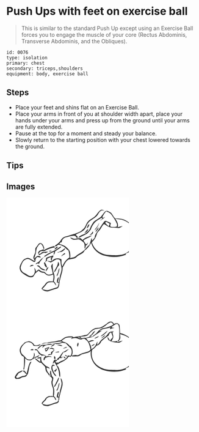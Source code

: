 # Push Ups with feet on exercise ball
> This is similar to the standard Push Up except using an Exercise Ball forces you to engage the muscle of your core (Rectus Abdominis, Transverse Abdominis, and the Obliques).

``` 
id: 0076 
type: isolation 
primary: chest 
secondary: triceps,shoulders 
equipment: body, exercise ball 
``` 

## Steps

 - Place your feet and shins flat on an Exercise Ball.
 - Place your arms in front of you at shoulder width apart, place your hands under your arms and press up from the ground until your arms are fully extended.
 - Pause at the top for a moment and steady your balance.
 - Slowly return to the starting position with your chest lowered towards the ground.

## Tips


## Images

<svg width="241pt" height="300" viewBox="0 0 241 225" xmlns="http://www.w3.org/2000/svg">
  <g fill="#FFF">
    <path d="M0 0h241v48.5c-3.89-2.46-7.61-5.48-12.17-6.58-4.89-1.27-9.99-1.6-15.02-1.48-2.82-2.46-4.5-5.8-6.45-8.91-2.14-3.26-6.03-4.41-9.38-5.96-1.23.3-2.45.6-3.67.9-3.16 3.51-5.72 7.52-8.81 11.07-4.49 3.62-9.98 5.88-14.2 9.85-3.63 4.71-5.98 10.2-8.33 15.61-2.16 2.46-4.63 4.68-7.23 6.66-4.64 2.69-11.04 3.5-14.09 8.22l-.02.71c5.43-1.83 10.34-4.84 15.42-7.45 3.76-1.87 5.8-5.73 8.68-8.61 1.8-5.54 4.72-10.71 8.77-14.92 3.79-3.29 8.37-5.46 12.46-8.33.61.7 1.21 1.41 1.81 2.12-1.4.85-2.81 1.68-4.23 2.49.12.11.36.33.49.44 3.33-1.87 6.6-3.96 8.97-7.02-1.41.74-2.81 1.53-4.17 2.35-.4-.64-.79-1.28-1.18-1.92 1.93-4.07 4.28-7.93 7.35-11.25 3.93 1.64 8.2 3.21 10.67 6.91 3.99 5.58 8 11.3 10.44 17.76.9 1.76.09 3.63-.38 5.38-3.81.64-7.76 1.17-11.58.3-2.39-1.77.33-5.05-.03-7.56-2.9-1.24-5.86-2.29-8.69-3.65-1.81-1.18-3.82.26-4.92 1.72-4.41 5.77-7.84 12.2-12.2 18.02-2.71 3.84-5.75 7.89-5.76 12.81-1.68 2.04-3.4 4.04-5.09 6.07-.3-1.93-.59-3.85-.92-5.77-1.34 4.55-2.84 9.04-4.17 13.58-5.18 3.63-8.25 9.43-13.33 13.16-4.33 3.35-9.54 5.42-13.6 9.15-2.86 3.07-7.43 2.44-11.03 4.03.29-4.44.43-9-.86-13.3-1.25-3.63-4.47-5.99-7.13-8.55-3.78-3.47-8.94-4.51-13.64-6.15 1.13-1.13 2.25-2.27 3.35-3.42.38.14 1.15.43 1.53.58.1-4.87 3.44-8.96 8.18-10.03 6.05-1.03 11.92-3.91 18.18-2.75 1.42.74 2.05 2.33 3.05 3.49.74 1.43 2.35.16 2.11-1.08-.35-2.22-2.66-3.11-4.03-4.63 4.31-3.55 10.09-4.5 14.49-7.96 5.61-3.28 6.16-10.36 9.87-15.14 5.05-6.82 14.26-8.95 19.01-16.06 1.8-3.01 3.36-6.51 6.65-8.17 2.25-.83 4.66-.14 6.96.04-2.33-.9-4.87-2.67-7.42-1.5-5.51 3.15-7.74 9.51-12.69 13.27-3.99 3.83-9.82 5.31-13.06 9.97-3.53 4.01-4.16 9.84-8.21 13.47-2.72 2.52-5.3 5.43-8.86 6.78-3.85 1.56-7.69 3.18-11.72 4.23-4.8 1.21-9.31 3.45-14.23 4.19-4.29.59-7.7 3.74-9.89 7.3-2.74 4.82-7.48 7.99-11.99 10.98.7.56 1.39 1.12 2.09 1.68 1.63-1.26 3.29-2.5 4.95-3.74 1.52.22 3.04.43 4.56.65 2.05 1.26 4.3 2.16 6.39 3.34 3.09 2.4 5.43 5.72 8.99 7.51 1.08 4.47 1.89 9.01 1.88 13.62-6.48 3.96-11.21 10.25-13.65 17.4-2.77-4.05-1.89-9-2-13.59-5.78-3.52-13.73-2.53-18.31 2.52-1.09.42-2.21.8-3.31 1.2-1.89-.33-3.79-.57-5.69-.8l.01.85c2.06.44 4.08 1.09 5.79 2.38 4.04-1.6 7.34-4.55 11.32-6.22 2.61-.5 6.46-.42 7.81 2.35.78 2.54.59 5.26 1.12 7.86.42 3.01 1.67 5.91 1.46 8.99-.28 5.63-2.94 10.76-3.72 16.29-.42 2.82-1.05 5.61-1.48 8.43-.52.23-1.55.71-2.07.94.67-3.47 1.61-6.89 1.99-10.4-3.79 2.74-4.68 8.42-3.27 12.67l1.12-2.44c.54.6 1.07 1.2 1.61 1.81-.42 2.77-.53 5.77-2.3 8.11-6.09 1.35-11.67 4.33-17.8 5.53-4.08.9-8.11-.69-11.97-1.82 1.41-2.1 3.1-3.97 4.93-5.71 2.57-2.48 3.9-6.45 7.65-7.5 3.2-.53 6.51-.7 9.73-.23 1.83 2.1 3.08 4.63 4.86 6.77-.11-3.52-2.09-6.49-4.66-8.73 1.65-4.77 2.13-10.12.34-14.93-2.27-6.38-2.79-13.25-2.39-19.98-1.22 1.61-2.53 3.23-3.12 5.19.48 5.09 3.13 9.91 3 15.07-3.45 1.11-7.3 2.7-10.82.91-1.98-1.26-3.55-3.05-5.2-4.7-1.79-.25-3.6-.35-5.35-.82-2.39-.77-4.01-2.96-6.38-3.74-1.81 1.23-3.35 2.8-4.91 4.32-.66-2.74-1.3-5.62-3.34-7.71.3 3.27 1.85 6.7.41 9.9-.98 2.54-2.28 5.63-5.34 6.08-5.33 1.83-9.4-3.34-13.92-5.25-4.67-1.97-8.49-6.77-7.94-12.01 1.13-4.11 2.47-8.36 5.13-11.76 2.73-2.85 6.83-5.16 10.86-3.89 3.41 1.04 6.14 3.47 9.22 5.16 1.34.45 3.55.41 3.66-1.43.19-3 .77-6.88 4.05-7.99 2.15.19 4.21.84 6.34 1.17.18-2.88-3.15-3.11-5.25-3.52-3.12.78-5.29 3.48-7.49 5.66.56-2.95 1.64-5.74 2.61-8.57 1.39-4.13 1-8.71 2.72-12.74 2.03-2.92 3.62-6.59 7.09-8.08 3.72 1.86 4.77 6.34 6.05 9.95-2.05 3.26-7.27 2.13-9.54 5.43-2.49 2.05-.33 5.12.96 7.19 4.13-1.65 7.65-6.09 12.48-4.28 1.78-.84 3.53-1.73 5.29-2.61-4.09.13-8.22.05-12.22 1.05-1.67 1.28-3.5 4.3-5.89 3.06-1.39-1.5.88-2.69 1.75-3.75 2.11-2.36 5.36-1.53 8.09-1.18 6.58-3.83 13.7-6.65 21.3-7.56-.36-.9-.71-1.81-1.06-2.71-7.81 1.33-14.89 4.87-21.85 8.47.67-1.49 1.35-2.96 2.04-4.43-1.14-3.04-1.94-6.47-4.67-8.54-1.91-1.89-5.51-1.65-6.85.81-1.8 2.85-4.25 5.24-5.92 8.16-.71 3.23.56 6.74-.93 9.82-1.29 2.93-3.12 5.79-3.08 9.12.54 2.15 2.02 3.91 3 5.86-5.68-.81-9.71-7.16-15.92-5.73-3.43 1.43-7.38 3-9 6.62-2.78 4.93-6.83 10.6-4.32 16.5 1.4 5.07 6.37 7.61 10.35 10.43 4.15 2.24 8.8 5.2 13.71 3.76 2.41-.52 3.23-3.2 4.54-4.97 1.8-3.36 5.25-5.25 7.94-7.79 2.68 3.21 6.67 4.39 10.72 4.48 2.5 1.85 4.59 4.71 7.91 5.02 3.41.82 6.83-.33 9.82-1.93 1.7 4.51.4 9.2-.47 13.71-2.78-.11-5.6-.31-8.36.15-3.65 1.06-6.18 4.21-8.09 7.32-2.23 1.98-4.19 4.24-5.78 6.75 3.04 4.2 8.32 6.05 13.35 5.1 5.44-1.84 10.81-3.94 16.43-5.19 3.59-.75 4.69-4.92 4.98-8.08.3-4.57 1.56-9 2.66-13.42 1.44-6.54 4.44-12.86 3.94-19.71 3.87-5.23 5.44-12.57 11.65-15.75 4.15-1.1 8.57-1.12 12.61-2.65 2.47-1.31 4.11-3.73 6.52-5.12 4.5-2.98 10.77-4.52 12.58-10.26 5.78-3.57 9.64-9.3 12.98-15.06 2.77 12.4 13.39 21.78 25.3 25.25 14.16 4.05 29.76 3.96 43.43-1.88-.35-.27-1.06-.8-1.42-1.07 1.99-1.76 4.51-2.72 6.92-3.75V225H0V0m176.67 58.76c-1.4 1.48-2.58 3.15-3.38 5.03 5.1-3.48 7.22-9.34 9.45-14.8-2.21 3.14-3.4 6.93-6.07 9.77m-18.56 1.19c2.63-2.04 4.93-4.79 4.71-8.34-2.91 1.84-3.92 5.2-4.71 8.34m16.91 7.42c2.77-2.42 6.19-5.45 6.05-9.42-2.34 2.9-5.12 5.69-6.05 9.42m-21.78 1.98c3.71-1.23 6.8-3.87 7.73-7.77-3.63 1.06-5.06 5.32-7.73 7.77m16.59-3.26c-1.67 3.12-3.99 5.79-7.03 7.63 3.27-.95 9.43-3.28 7.03-7.63m-20.14 16.7c-1.27-1.18-2.52-2.39-3.76-3.6-3.36.21-6.74.3-10.06 1-3.84 1.12-7.04-2.09-10.79-2.17 2.3 1.87 4.64 4.34 7.84 4.31 3.05.27 5.97-1.02 8.99-.91 3.8.86 6.74 3.64 9.66 6.05 3.23 3.23 1.75 8.21 2.18 12.26 2.02-1.44 1.77-4.1 2.21-6.26.49-.12 1.47-.36 1.96-.49.94-1.74 1.84-3.51 2.55-5.36-.8.85-1.57 1.72-2.31 2.63-.39.32-1.17.97-1.56 1.29-1.72-2.62-3.38-5.28-5.27-7.79 4.85-4.67 12.12-5.18 16.88-9.9-6.57 2.07-13.54 3.82-18.52 8.94m-55.16 18.7c1.35-.59 2.76-1.14 3.89-2.11.79-1.01 3.49-2.02 1.65-3.53-2.43 1.14-4.82 2.92-5.54 5.64m.05 1.89c-7.16 3.04-14.07 6.68-20.46 11.12.34.29 1.01.87 1.35 1.16 5.74-4.02 11.98-7.21 18.42-9.95-.6 2.03-1.13 4.09-.99 6.23 1.76-1.71 2.82-4.04 2.61-6.53 3.21-2.43 6.53-4.71 9.99-6.77 1.23-.66 1.88-1.74 1.95-3.23-4.69 2-8.54 5.39-12.87 7.97m5.44 3.41c.6.21 1.19.41 1.78.62 3.07-1.56 7.02-.57 9.63-3.08 1.74-1.56 4.33-2.99 3.84-5.75-4.56 3.56-9.28 7.51-15.25 8.21m-16.43-1.97c1.47.78 3.28.24 4.87.17.03-.28.1-.84.13-1.12-1.51-.01-4.18-.46-5 .95m30.87 3.4c-1.9 1.61-3.77 3.25-5.67 4.87-.09.5-.28 1.5-.37 1.99.62-.7 1.24-1.41 1.86-2.12 1.8-.9 3.54-1.93 5.31-2.89-.39-.61-.79-1.22-1.13-1.85m-36.28 9.53c-.25 1.79-.47 3.58-.66 5.38-.49 1.05-.94 2.12-1.37 3.21 1.32-1.04 2.52-2.21 3.69-3.41-.01-.77-.02-2.3-.03-3.07 2.55-2.31 6.06-2.97 9.23-3.99-2.34 2.02-1.95 4.59-.98 7.13h1.27c.02-2.67.2-5.53 2.68-7.1.06-.75.17-2.24.23-2.99-4.54 2.01-9.58 2.57-14.06 4.84m-13.1 6.16c-2.01 2.88-6.24 3.13-7.84 6.41 1.82-.45 3.52-1.2 5.18-2.04.34.49 1.02 1.48 1.36 1.97 1.37-4.87 5.25-8.1 7.95-12.14 1.17-.62 2.36-1.19 3.5-1.87-4.26 1.15-7.6 4.2-10.15 7.67m8.79 3.79c.53 1.7.98 3.43 1.41 5.17 1.46 1.15 2.14 4.25 4.34 3.73-.13-3.88-2.84-6.97-4.07-10.53-.56.54-1.12 1.08-1.68 1.63m27.41-1.72c.5 7.78-6.04 13.37-7.69 20.5 4.93-3.59 5.36-10.59 10.06-14.29-.37-2.15.28-5.35-2.37-6.21m-55.41 9.05c2.65-.64 5.25-1.47 7.79-2.47-2.73-2.22-6.48-.44-7.79 2.47m13.57-1.85c2.5 1.08 4.79 2.52 6.54 4.65 2.74 3.13 7.15 5.27 11.29 3.85-2.97-1.4-6.08-2.51-8.96-4.11-1.69-1.28-2.65-3.29-4.35-4.56-1.38-1.11-3.06-.1-4.52.17m18 11.34c2.28-2.47 3.78-5.52 5.34-8.47-3.99.68-4.94 5.07-5.34 8.47M101.1 147c-.59 2.37-3.38 4.55-1.62 7.02 2.64-5.06 4.41-10.56 4.96-16.25-2.43 2.44-2.09 6.21-3.34 9.23z"/>
    <path d="M214.15 41.01c4.28.68 8.58 1.26 12.85 1.99 5.06 1.4 9.73 3.98 14 7.01v54.34c-3.18 2.57-6.64 4.92-10.53 6.27-5.1 1.55-10.48 1.91-15.78 2.05-9.66-.5-19.96.36-28.67-4.66-8.82-3.92-15.43-11.84-18.1-21.07 4.78-3.84 8.05-9.23 9.64-15.12.78-4.13 4.52-6.42 6.75-9.68 2.68-3.46 4.1-7.84 7.58-10.67 5.11 2.82 9.93 7.08 16.09 7.12 3.68-.35 7.36-.04 11.01.5 3.63.71 6.61-1.88 9.34-3.83-3.22.75-6.41 1.63-9.65 2.29 2.35-5.99-1.52-11.65-4.53-16.54z"/>
    <path d="M195.62 46.79c2.81.96 5.23 2.69 7.65 4.36-.94 1.54-1.75 3.17-2.17 4.94-2.35-2.08-4.51-4.36-6.79-6.52l1.31-2.78z"/>
  </g>
  <g fill="#333">
    <path d="M185.71 23.77c2.55-1.17 5.09.6 7.42 1.5-2.3-.18-4.71-.87-6.96-.04-3.29 1.66-4.85 5.16-6.65 8.17-4.75 7.11-13.96 9.24-19.01 16.06-3.71 4.78-4.26 11.86-9.87 15.14-4.4 3.46-10.18 4.41-14.49 7.96 1.37 1.52 3.68 2.41 4.03 4.63.24 1.24-1.37 2.51-2.11 1.08-1-1.16-1.63-2.75-3.05-3.49-6.26-1.16-12.13 1.72-18.18 2.75-4.74 1.07-8.08 5.16-8.18 10.03-.38-.15-1.15-.44-1.53-.58-1.1 1.15-2.22 2.29-3.35 3.42 4.7 1.64 9.86 2.68 13.64 6.15 2.66 2.56 5.88 4.92 7.13 8.55 1.29 4.3 1.15 8.86.86 13.3 3.6-1.59 8.17-.96 11.03-4.03 4.06-3.73 9.27-5.8 13.6-9.15 5.08-3.73 8.15-9.53 13.33-13.16 1.33-4.54 2.83-9.03 4.17-13.58.33 1.92.62 3.84.92 5.77 1.69-2.03 3.41-4.03 5.09-6.07.01-4.92 3.05-8.97 5.76-12.81 4.36-5.82 7.79-12.25 12.2-18.02 1.1-1.46 3.11-2.9 4.92-1.72 2.83 1.36 5.79 2.41 8.69 3.65.36 2.51-2.36 5.79.03 7.56 3.82.87 7.77.34 11.58-.3.47-1.75 1.28-3.62.38-5.38-2.44-6.46-6.45-12.18-10.44-17.76-2.47-3.7-6.74-5.27-10.67-6.91-3.07 3.32-5.42 7.18-7.35 11.25.39.64.78 1.28 1.18 1.92 1.36-.82 2.76-1.61 4.17-2.35-2.37 3.06-5.64 5.15-8.97 7.02-.13-.11-.37-.33-.49-.44 1.42-.81 2.83-1.64 4.23-2.49-.6-.71-1.2-1.42-1.81-2.12-4.09 2.87-8.67 5.04-12.46 8.33-4.05 4.21-6.97 9.38-8.77 14.92-2.88 2.88-4.92 6.74-8.68 8.61-5.08 2.61-9.99 5.62-15.42 7.45l.02-.71c3.05-4.72 9.45-5.53 14.09-8.22 2.6-1.98 5.07-4.2 7.23-6.66 2.35-5.41 4.7-10.9 8.33-15.61 4.22-3.97 9.71-6.23 14.2-9.85 3.09-3.55 5.65-7.56 8.81-11.07 1.22-.3 2.44-.6 3.67-.9 3.35 1.55 7.24 2.7 9.38 5.96 1.95 3.11 3.63 6.45 6.45 8.91 5.03-.12 10.13.21 15.02 1.48 4.56 1.1 8.28 4.12 12.17 6.58v1.51c-4.27-3.03-8.94-5.61-14-7.01-4.27-.73-8.57-1.31-12.85-1.99 3.01 4.89 6.88 10.55 4.53 16.54 3.24-.66 6.43-1.54 9.65-2.29-2.73 1.95-5.71 4.54-9.34 3.83-3.65-.54-7.33-.85-11.01-.5-6.16-.04-10.98-4.3-16.09-7.12-3.48 2.83-4.9 7.21-7.58 10.67-2.23 3.26-5.97 5.55-6.75 9.68-1.59 5.89-4.86 11.28-9.64 15.12 2.67 9.23 9.28 17.15 18.1 21.07 8.71 5.02 19.01 4.16 28.67 4.66 5.3-.14 10.68-.5 15.78-2.05 3.89-1.35 7.35-3.7 10.53-6.27v2.26c-2.41 1.03-4.93 1.99-6.92 3.75.36.27 1.07.8 1.42 1.07-13.67 5.84-29.27 5.93-43.43 1.88-11.91-3.47-22.53-12.85-25.3-25.25-3.34 5.76-7.2 11.49-12.98 15.06-1.81 5.74-8.08 7.28-12.58 10.26-2.41 1.39-4.05 3.81-6.52 5.12-4.04 1.53-8.46 1.55-12.61 2.65-6.21 3.18-7.78 10.52-11.65 15.75.5 6.85-2.5 13.17-3.94 19.71-1.1 4.42-2.36 8.85-2.66 13.42-.29 3.16-1.39 7.33-4.98 8.08-5.62 1.25-10.99 3.35-16.43 5.19-5.03.95-10.31-.9-13.35-5.1 1.59-2.51 3.55-4.77 5.78-6.75 1.91-3.11 4.44-6.26 8.09-7.32 2.76-.46 5.58-.26 8.36-.15.87-4.51 2.17-9.2.47-13.71-2.99 1.6-6.41 2.75-9.82 1.93-3.32-.31-5.41-3.17-7.91-5.02-4.05-.09-8.04-1.27-10.72-4.48-2.69 2.54-6.14 4.43-7.94 7.79-1.31 1.77-2.13 4.45-4.54 4.97-4.91 1.44-9.56-1.52-13.71-3.76-3.98-2.82-8.95-5.36-10.35-10.43-2.51-5.9 1.54-11.57 4.32-16.5 1.62-3.62 5.57-5.19 9-6.62 6.21-1.43 10.24 4.92 15.92 5.73-.98-1.95-2.46-3.71-3-5.86-.04-3.33 1.79-6.19 3.08-9.12 1.49-3.08.22-6.59.93-9.82 1.67-2.92 4.12-5.31 5.92-8.16 1.34-2.46 4.94-2.7 6.85-.81 2.73 2.07 3.53 5.5 4.67 8.54-.69 1.47-1.37 2.94-2.04 4.43 6.96-3.6 14.04-7.14 21.85-8.47.35.9.7 1.81 1.06 2.71-7.6.91-14.72 3.73-21.3 7.56-2.73-.35-5.98-1.18-8.09 1.18-.87 1.06-3.14 2.25-1.75 3.75 2.39 1.24 4.22-1.78 5.89-3.06 4-1 8.13-.92 12.22-1.05-1.76.88-3.51 1.77-5.29 2.61-4.83-1.81-8.35 2.63-12.48 4.28-1.29-2.07-3.45-5.14-.96-7.19 2.27-3.3 7.49-2.17 9.54-5.43-1.28-3.61-2.33-8.09-6.05-9.95-3.47 1.49-5.06 5.16-7.09 8.08-1.72 4.03-1.33 8.61-2.72 12.74-.97 2.83-2.05 5.62-2.61 8.57 2.2-2.18 4.37-4.88 7.49-5.66 2.1.41 5.43.64 5.25 3.52-2.13-.33-4.19-.98-6.34-1.17-3.28 1.11-3.86 4.99-4.05 7.99-.11 1.84-2.32 1.88-3.66 1.43-3.08-1.69-5.81-4.12-9.22-5.16-4.03-1.27-8.13 1.04-10.86 3.89-2.66 3.4-4 7.65-5.13 11.76-.55 5.24 3.27 10.04 7.94 12.01 4.52 1.91 8.59 7.08 13.92 5.25 3.06-.45 4.36-3.54 5.34-6.08 1.44-3.2-.11-6.63-.41-9.9 2.04 2.09 2.68 4.97 3.34 7.71 1.56-1.52 3.1-3.09 4.91-4.32 2.37.78 3.99 2.97 6.38 3.74 1.75.47 3.56.57 5.35.82 1.65 1.65 3.22 3.44 5.2 4.7 3.52 1.79 7.37.2 10.82-.91.13-5.16-2.52-9.98-3-15.07.59-1.96 1.9-3.58 3.12-5.19-.4 6.73.12 13.6 2.39 19.98 1.79 4.81 1.31 10.16-.34 14.93 2.57 2.24 4.55 5.21 4.66 8.73-1.78-2.14-3.03-4.67-4.86-6.77-3.22-.47-6.53-.3-9.73.23-3.75 1.05-5.08 5.02-7.65 7.5-1.83 1.74-3.52 3.61-4.93 5.71 3.86 1.13 7.89 2.72 11.97 1.82 6.13-1.2 11.71-4.18 17.8-5.53 1.77-2.34 1.88-5.34 2.3-8.11-.54-.61-1.07-1.21-1.61-1.81l-1.12 2.44c-1.41-4.25-.52-9.93 3.27-12.67-.38 3.51-1.32 6.93-1.99 10.4.52-.23 1.55-.71 2.07-.94.43-2.82 1.06-5.61 1.48-8.43.78-5.53 3.44-10.66 3.72-16.29.21-3.08-1.04-5.98-1.46-8.99-.53-2.6-.34-5.32-1.12-7.86-1.35-2.77-5.2-2.85-7.81-2.35-3.98 1.67-7.28 4.62-11.32 6.22-1.71-1.29-3.73-1.94-5.79-2.38l-.01-.85c1.9.23 3.8.47 5.69.8 1.1-.4 2.22-.78 3.31-1.2 4.58-5.05 12.53-6.04 18.31-2.52.11 4.59-.77 9.54 2 13.59 2.44-7.15 7.17-13.44 13.65-17.4.01-4.61-.8-9.15-1.88-13.62-3.56-1.79-5.9-5.11-8.99-7.51-2.09-1.18-4.34-2.08-6.39-3.34-1.52-.22-3.04-.43-4.56-.65-1.66 1.24-3.32 2.48-4.95 3.74-.7-.56-1.39-1.12-2.09-1.68 4.51-2.99 9.25-6.16 11.99-10.98 2.19-3.56 5.6-6.71 9.89-7.3 4.92-.74 9.43-2.98 14.23-4.19 4.03-1.05 7.87-2.67 11.72-4.23 3.56-1.35 6.14-4.26 8.86-6.78 4.05-3.63 4.68-9.46 8.21-13.47 3.24-4.66 9.07-6.14 13.06-9.97 4.95-3.76 7.18-10.12 12.69-13.27m9.91 23.02l-1.31 2.78c2.28 2.16 4.44 4.44 6.79 6.52.42-1.77 1.23-3.4 2.17-4.94-2.42-1.67-4.84-3.4-7.65-4.36z"/>
    <path d="M176.67 58.76c2.67-2.84 3.86-6.63 6.07-9.77-2.23 5.46-4.35 11.32-9.45 14.8.8-1.88 1.98-3.55 3.38-5.03zM158.11 59.95c.79-3.14 1.8-6.5 4.71-8.34.22 3.55-2.08 6.3-4.71 8.34zM175.02 67.37c.93-3.73 3.71-6.52 6.05-9.42.14 3.97-3.28 7-6.05 9.42zM153.24 69.35c2.67-2.45 4.1-6.71 7.73-7.77-.93 3.9-4.02 6.54-7.73 7.77zM169.83 66.09c2.4 4.35-3.76 6.68-7.03 7.63 3.04-1.84 5.36-4.51 7.03-7.63zM149.69 82.79c4.98-5.12 11.95-6.87 18.52-8.94-4.76 4.72-12.03 5.23-16.88 9.9 1.89 2.51 3.55 5.17 5.27 7.79.39-.32 1.17-.97 1.56-1.29.74-.91 1.51-1.78 2.31-2.63-.71 1.85-1.61 3.62-2.55 5.36-.49.13-1.47.37-1.96.49-.44 2.16-.19 4.82-2.21 6.26-.43-4.05 1.05-9.03-2.18-12.26-2.92-2.41-5.86-5.19-9.66-6.05-3.02-.11-5.94 1.18-8.99.91-3.2.03-5.54-2.44-7.84-4.31 3.75.08 6.95 3.29 10.79 2.17 3.32-.7 6.7-.79 10.06-1 1.24 1.21 2.49 2.42 3.76 3.6zM94.53 101.49c.72-2.72 3.11-4.5 5.54-5.64 1.84 1.51-.86 2.52-1.65 3.53-1.13.97-2.54 1.52-3.89 2.11zM94.58 103.38c4.33-2.58 8.18-5.97 12.87-7.97-.07 1.49-.72 2.57-1.95 3.23-3.46 2.06-6.78 4.34-9.99 6.77.21 2.49-.85 4.82-2.61 6.53-.14-2.14.39-4.2.99-6.23-6.44 2.74-12.68 5.93-18.42 9.95-.34-.29-1.01-.87-1.35-1.16 6.39-4.44 13.3-8.08 20.46-11.12zM100.02 106.79c5.97-.7 10.69-4.65 15.25-8.21.49 2.76-2.1 4.19-3.84 5.75-2.61 2.51-6.56 1.52-9.63 3.08-.59-.21-1.18-.41-1.78-.62zM83.59 104.82c.82-1.41 3.49-.96 5-.95-.03.28-.1.84-.13 1.12-1.59.07-3.4.61-4.87-.17zM114.46 108.22c.34.63.74 1.24 1.13 1.85-1.77.96-3.51 1.99-5.31 2.89-.62.71-1.24 1.42-1.86 2.12.09-.49.28-1.49.37-1.99 1.9-1.62 3.77-3.26 5.67-4.87zM78.18 117.75c4.48-2.27 9.52-2.83 14.06-4.84-.06.75-.17 2.24-.23 2.99-2.48 1.57-2.66 4.43-2.68 7.1h-1.27c-.97-2.54-1.36-5.11.98-7.13-3.17 1.02-6.68 1.68-9.23 3.99.01.77.02 2.3.03 3.07-1.17 1.2-2.37 2.37-3.69 3.41.43-1.09.88-2.16 1.37-3.21.19-1.8.41-3.59.66-5.38zM65.08 123.91c2.55-3.47 5.89-6.52 10.15-7.67-1.14.68-2.33 1.25-3.5 1.87-2.7 4.04-6.58 7.27-7.95 12.14-.34-.49-1.02-1.48-1.36-1.97-1.66.84-3.36 1.59-5.18 2.04 1.6-3.28 5.83-3.53 7.84-6.41zM73.87 127.7c.56-.55 1.12-1.09 1.68-1.63 1.23 3.56 3.94 6.65 4.07 10.53-2.2.52-2.88-2.58-4.34-3.73-.43-1.74-.88-3.47-1.41-5.17zM101.28 125.98c2.65.86 2 4.06 2.37 6.21-4.7 3.7-5.13 10.7-10.06 14.29 1.65-7.13 8.19-12.72 7.69-20.5zM45.87 135.03c1.31-2.91 5.06-4.69 7.79-2.47-2.54 1-5.14 1.83-7.79 2.47zM59.44 133.18c1.46-.27 3.14-1.28 4.52-.17 1.7 1.27 2.66 3.28 4.35 4.56 2.88 1.6 5.99 2.71 8.96 4.11-4.14 1.42-8.55-.72-11.29-3.85-1.75-2.13-4.04-3.57-6.54-4.65zM77.44 144.52c.4-3.4 1.35-7.79 5.34-8.47-1.56 2.95-3.06 6-5.34 8.47zM101.1 147c1.25-3.02.91-6.79 3.34-9.23-.55 5.69-2.32 11.19-4.96 16.25-1.76-2.47 1.03-4.65 1.62-7.02z"/>
  </g>
</svg>

<svg width="241pt" height="300" viewBox="0 0 241 225" xmlns="http://www.w3.org/2000/svg">
  <g fill="#FFF">
    <path d="M0 0h241v48.46c-5.29-3.88-11.12-6.93-17.64-8.1-.31-4.77-.32-9.55-.75-14.31-.15-2.18-1.98-3.81-3.83-4.7-2.45-.82-4.94.35-7.3.96-1.59-2.14-3.35-4.95-6.46-4.42-3.08-.46-5.24 2.07-7.49 3.68-3.73 2.72-7.56 5.39-11.79 7.28-3.7 1.69-7.98.7-11.76 2.15-5.51 1.96-9.5 6.48-13.29 10.73-1.62 2.08-4.49 2-6.81 2.59-4.05.62-7.77 2.76-11.93 2.64-3.28.01-6.5.66-9.62 1.6-1.16-.77-2.29-1.81-3.78-1.72-4.85-.02-10.14-.33-14.41 2.37-2.62 1.83-5.11 3.83-7.79 5.57-2.52 0-5.03.29-7.44 1.02-6.2 1.8-12.96.95-18.91 3.66-2.94-.38-6.02-.57-8.64 1.07-.89.54-1.77 1.08-2.64 1.63 3.89-1.06 7.75-2.98 11.88-1.88 5.76-1.19 11.59-1.98 17.45-2.35 3.81-.65 7.67-1.68 11.54-.77-5.79 4.37-13.31 2.73-20.02 3.14 3.2.45 6.5.56 9.54 1.74 3.56-.54 7.13-1.29 10.39-2.85 2.37.27 4.74.58 7.1.97 2.64 3.01 5.53 5.79 8.4 8.59 4.67 3.88 4.14 11.37 1.15 16.13-1.21-.13-2.41-.25-3.62-.34-.37-.17-1.12-.51-1.49-.68-1.27 2.37-2.32 4.97-4.38 6.79-4.84 3.77-11.39 4.53-15.99 8.68-.04-.53-.13-1.61-.17-2.14-.43.39-1.27 1.19-1.69 1.58-1.03-.66-2.06-1.32-3.08-1.97 1.31-.96 2.62-1.92 3.96-2.85-.69-.53-1.38-1.05-2.07-1.58-.81.86-1.61 1.72-2.4 2.59.34-.72 1.01-2.16 1.35-2.88l-.58-.23c-3.19.9-3.82 5.37-4.99 8.17 1.74.08 2.27-1.79 3.26-2.84 4.18 6.68 8.45 13.78 9.07 21.82.33 2.65.15 5.65 2.11 7.75 1.09-7-.36-13.97-3.41-20.27-.9-1.38-3.24-2.32-2.83-4.18 2-1.12 4.11-2.04 5.93-3.45 6-2.83 12.62-5.8 16.42-11.5.85-.43 1.7-.85 2.55-1.27.37.3 1.12.91 1.49 1.22.56-.65 1.13-1.29 1.7-1.93 3.68 1.61 7.85.07 11.73.52 4.28.58 6.87-3.56 10.79-4.27 5.43-1.94 11.98-1.89 16.13-6.41-1.86 13.34 4.91 27.51 16.85 33.92 5.7 3.97 12.67 5.07 19.32 6.43 8.39.78 17.02 1 25.2-1.32 2.84-.85 5.58-2.02 8.44-2.84-.42-.24-1.26-.73-1.68-.97 1.98-1.85 4.59-2.73 6.93-4.01V225H0V0m35.36 59.13c-1.4 2.6-4.21 3.93-5.88 6.31-1.72 2.51-3.32 5.36-3.29 8.49-.07 4.3 2.27 8.21 4.88 11.45 1.59.15 2.84 1.23 3.59 2.58-.06 7.93.56 15.92-1.38 23.69.45-.13 1.35-.41 1.8-.55.66-7.18 2.39-14.29 1.3-21.55 1.61 1.15 3.27 2.27 4.76 3.58 2.78.32 6.14 1.6 8.55-.4 2.46-1.77 5.33-2.81 7.93-4.35 2.63-.91 6.65-1.36 6.9-4.85-2.62 1.38-5.09 3.14-8.07 3.65-.97.85-1.95 1.69-2.93 2.53 1.73-3.3 3.48-7.64.71-10.91.1 4.12-.03 9.1-3.72 11.76-3.83 3.27-10.19 1.74-12.91-2.23-1.89-3.02-5.2-4.71-7.42-7.43-1.27-2.37-2.04-5.1-2.01-7.78.94-5.62 4.87-10.28 9.33-13.57 5.68-3.51 13.73-.81 15.79 5.63 3.17.26 6.37.38 9.54.06 1.92-.23 3.84-1.28 4.32-3.28-3.99 1.64-8.24 3.42-12.53 1.63-1.91-4.24-6.05-6.5-10.44-7.35-3.04.65-6.16 1.19-8.82 2.89m44.17 3.63c-4 1.79-8.91-.77-12.54 2.19-2.21 1.93-5.46 3.6-5.55 6.92 3.5-2.5 6.11-6.87 10.85-6.96-.64 1.41-1.3 2.82-1.92 4.24 2.64-1.72 4.82-4.3 8.02-4.97 3.94-1.45 8.16-.68 12.22-1.3-3.19-2.58-7.6-1.43-11.08-.12m7.46 4.42c3.27-.99 6.69-2.51 8.54-5.54-3.65.19-6.23 3.05-8.54 5.54m12.81-3.3c3.59.11 7.02 2.69 10.55 1.53-1.78-1.08-3.67-2.27-5.84-1.98-1.6-.43-3.16.13-4.71.45m11.08 7.02c2.96-.53 5.79-1.59 8.5-2.88-2.99-1.13-5.81 1.88-8.5 2.88m-35.46-.23c.61 2 1.23 4 1.89 5.99 3.93-1.56 5.22-5.73 7.4-8.95-3.18.72-6.3 1.68-9.29 2.96m8.96 1.09c1.54-.19 3.07-.88 4.65-.62 1.82.43 3.75 2.24 5.34.33-1.66-.87-3.36-1.66-5.04-2.48-1.99.26-3.88.97-4.95 2.77m-37.11 1.88c1.85.08 3.7.13 5.56.17.03-.45.08-1.37.11-1.82-2.11-.14-4.46-.53-5.67 1.65m8.52-1.45c-.68 2.45 2.54 1.45 3.95 1.96 1.78 2.25 2.95 4.91 4.62 7.24 1.48.95 3.11 1.6 4.71 2.33-.19.43-.57 1.28-.76 1.71 2.76-1.57 5.88-1.4 8.88-.69-2.22 2.47-5.07 5.15-3.78 8.82.36-.09 1.09-.26 1.45-.35.42-1.32.71-2.7 1.43-3.88 3.91-2.01 8.54-3.47 12.82-1.63-1.59-2.83-5.23-1.73-7.86-2.41-.9.36-1.8.73-2.7 1.09-1.36-3.07-5.22-3.15-7.98-4.17-5.14-1.26-7.31-6.6-10.76-10.02-1.34-.14-2.68-.14-4.02 0m55.2 5.67c-3.95 3.75-5.51 9.73-10.7 12.27-.26.75-.78 2.23-1.04 2.97 2.66-.11 4.55-1.27 4.84-3.89l4.59.15c-.56-1.05-1.11-2.1-1.66-3.16 1.9-2.67 3.48-5.54 5.16-8.35 4.85.78 6.97-4.29 10.92-5.83-4.51.78-7.96 4.1-12.11 5.84m-22.04-.93c-2.03.67-.97 3.01-1.03 4.5-2.18.56-5.85-.53-6.21 2.63 2.6-.58 5.16-1.37 7.82-1.66-.09-4 3.28-6.46 5.28-9.51-2.45.57-3.57 3.11-5.86 4.04m6.78 1.44c2.46.06 4.91-.12 7.36-.35.13-.36.4-1.09.54-1.45-2.69.29-5.5.44-7.9 1.8m19.33 4.86c.73 1.78 2.51 2.51 4.25 2.99-.47-2.15-2.32-2.77-4.25-2.99M93.8 84.92c.4 2.05-1.38 6.72 2.17 6.15.93-.86.14-2.35.26-3.46-.81-.9-1.61-1.8-2.43-2.69m15.18 1.5c-.85 1.21-.6 1.93.75 2.15.86-1.22.6-1.93-.75-2.15m2.96-.06c.95 1.71 2.31 3.14 4.09 4 .57-2.81-1.81-3.8-4.09-4m-51.55 3.71c2.04 0 4.09-.11 6.11-.43-.03 2.41.04 4.83.27 7.23-3.65-2.16-6.61-5.34-10.39-7.26.33 2.91 3.07 4.21 5.07 5.89 1.92 1.45 3.89 3.83 6.58 2.76 2.66 2.64 5.21 5.39 7.9 8 1.25 3.18.46 7.19 2.77 9.98 1.83 2.38 3.71 4.73 5.29 7.3.49-.53.97-1.07 1.45-1.61-3.31-4.06-7.33-8.47-6.36-14.17 2.08.78 4.13 1.64 6.26 2.28-1.19-3.1-4.62-3.78-7.28-5.09-2.43-1.91-4.63-4.09-6.82-6.25-2.97-3.01-3-7.54-2.88-11.48-2.5 1.06-6.79-.07-7.97 2.85M47 96.95c-4.35 6.99-4.74 15.36-7.31 23.01-1.38-2.54-3.2-4.8-5.45-6.62-.51.96-1.27 1.64-2.29 2.04 1.11.32 2.2.68 3.28 1.1.89 2.08 2.62 3.59 4.67 4.51-1.64 1.67-3.4 3.46-5.93 3.39-5.06.11-8.86 4.64-14.07 3.75-.26-.83-.53-1.66-.79-2.49 1.92-1.67 2.95-4.01 4.37-6.06 2.6-2.37 7.05-2.41 8.42-6.14-4.23 1.64-9.17 2.87-11.86 6.86-1.31 1.85-2.63 3.75-3.53 5.84-.57 1.82 1 3.07 2.21 4.12 2.14-.12 4.3-.07 6.44-.35 2.85-.52 4.83-3.24 7.83-3.33 2.07-.16 4.14-.49 5.99-1.51.93-1.67 2.08-3.2 3.18-4.76 1.38-5.17 2.34-10.45 3.25-15.72.94-2.89 2.71-5.43 3.79-8.26-.55.15-1.65.47-2.2.62m42.73 6.76c-2.04 2.8-1.64 6.6-.35 9.63 1.98 4.42 3.72 9.71 8.6 11.72-.52-3.02-3.34-4.76-4.45-7.5-1.54-3.6-3.88-7.42-2.99-11.48.4-2.44 2.98-1.41 4.59-1.54-.8-2.1-4.39-3.45-5.4-.83m8.06 6.14c-.31.65-.91 1.95-1.21 2.59-.97.51-1.92 1.05-2.85 1.63.63.91 1.33 1.77 2.03 2.63 1.27-2.05 4.87-4.6 2.03-6.85m-11.1 3.81c-1.44 3.41-1.12 6.98.42 10.27l-3.13-.36c1.74 1.39 3.81 2.53 5.05 4.45 2.19 2.77-.89 5.98-.49 9.04-.06 4.39 2.05 8.31 3.23 12.42.56 4.93-.2 9.88-.27 14.82l-2.72-.68c-.43.13-1.29.4-1.72.53-5.32-1.53-9.92 3.11-12.25 7.39-2.1 2.05-4.54 3.9-5.58 6.75 1.4 1.36 2.76 2.76 4.13 4.16 2.79.48 5.59 1.23 8.45 1.12 5.65-1.94 11.2-4.31 17.11-5.38 1.79-.32 2.83-2.02 4.03-3.21l-.36-2.68c2.07-.89.86-3.46 1.42-5.14 1.53-7.14 3.34-14.24 5.47-21.23 1.82-5.83 1.11-12.62-2.64-17.55-.33 4.33 2.35 8.29 1.53 12.62-.43 5.48-3.25 10.42-3.69 15.89-.36 3-1.41 5.87-1.76 8.88-.5-.7-.99-1.41-1.47-2.11.76-2.63 1.51-5.28 1.75-8.01-2.36.08-2.5 2.55-3.13 4.25-.7 2.54-2.1 5.9.6 7.8l.41-2.67c2.39 3.08 1.38 8.19-1.34 10.64-5.99.83-11.13 4.32-17.12 5.17-3.97 1.02-7.94-.55-11.69-1.69 1.09-3.98 5.56-5.32 7.16-8.98 2.71-5.5 9.55-4.96 14.7-4.6 1.74 1.39 2.43 3.58 3.43 5.48.47.14 1.4.43 1.87.58-.92-3.02-2.33-5.97-5.03-7.78 1.26-6.04 1.75-12.58-.71-18.4-.94-3.87-2.56-7.96-1-11.91.76-2.6 1.92-6.94-1.51-8.1-.85-2.75-1.85-5.48-1.95-8.38.05-1.28-.39-2.43-1.2-3.4m15.24 14.96c-1.62 4.06-3.87 7.81-5.69 11.77-.96 1.98-2.7 3.71-2.67 6.05 3.28-2.27 4.51-6.18 6.49-9.45 1.59-3.01 3.27-6.15 3.24-9.67-.35.33-1.03.98-1.37 1.3m.02 15.3c-.5 2.95-1.8 5.64-3.44 8.12.23.48.68 1.43.9 1.91 2.84-4.91 4.33-10.44 5.11-16.02-2.08 1.24-1.9 3.94-2.57 5.99z"/>
    <path d="M188.03 30c5.96-2.49 9.97-8.23 16.03-10.49 2.9-.94 5.06 1.73 6.19 4.04-3.76 3.02-8.5 4.06-12.89 5.79-3.87 1.32-8.29.93-11.82 3.23-3.1 1.77-5.64 4.32-7.84 7.11-2.26 3.17-6.53 4.1-8.44 7.6-1.88-.02-3.76-.03-5.64-.02 5.13-2.18 7.87-7.27 11.33-11.33-3.17.84-5.23 3.31-6.83 6.01-1.17 2.32-4.99 2.8-4.82 5.76-2.5.67-4.98 1.4-7.43 2.24-4.35-1.42-8.73 2.12-12.94-.01-.8-.42-2.4-1.28-3.2-1.7 2.94-.34 5.28 1.63 8.04 2.11-.51-.72-1.54-2.17-2.06-2.9 4.67-.75 9.66-.58 14-2.71 3.52-3.8 6.95-7.86 11.39-10.64 5.14-3.15 11.47-1.97 16.93-4.09z"/>
    <path d="M206.43 28.16c3.6-1.95 6.7-4.95 10.76-5.97 1.9.29 3.37 2.04 3.68 3.89 1.46 6.89 1.35 13.99 1.13 20.99-.11 3.03-.28 6.73-3.49 8.18.61.4 1.23.79 1.84 1.19 1.33-2.03 3.22-3.91 3.59-6.41.09-2.63-.36-5.24-.59-7.85 6.16 1.93 12.59 3.65 17.65 7.9v54.28c-7.85 7.26-18.92 8.68-29.17 8.22-7.23-.51-14.77.16-21.61-2.7-5.59-2.36-11.23-5.23-15.15-10-6.73-6.9-8.74-17.3-6.7-26.52a37.3 37.3 0 0 0 9.28-8.66c4.25-.85 7.24-4.3 8.83-8.15 4.51-4.32 9.51-8.13 14.68-11.63.34-2.89 2.29-4.88 4.75-6.2 1.18 3.04 2.2 6.15 3.21 9.25-.52.8-1.03 1.6-1.55 2.4-1.6 1.39-2.88 3.08-3.91 4.93-1.56-2.78-3-5.69-5.34-7.93.75 2.65 1.18 5.91 3.71 7.55 5.06 3.24 11.25 3.32 17 4.23 3.75.62 6.83-2.01 9.56-4.16-3.93 1.22-7.88 2.4-11.98 2.88l2.15-.94c-.67-.37-1.33-.74-2-1.1-3.3 1.22-6.81.83-10.22.6 1.41-2.73 3.13-5.41 3.6-8.51-.04-2.92-.91-5.75-1.79-8.51.9-.74 1.8-1.49 2.69-2.24-3.03.07-6.41-.1-8.91 1.92-2.84 2.55-4.59 6.11-7.62 8.47-4.02 3.23-8.8 5.9-11.35 10.57-1.07 2.21-2.94 3.8-4.84 5.28.26-2.25.54-4.5.67-6.77-1.83 3.28-2.89 6.98-5.27 9.94-1.81 2.32-4.34 3.88-6.75 5.49-.12-4.99-1.67-9.76-4.59-13.81 3.17-1.48 6.57-2.28 9.98-2.97-3.37-2.4-7.68-.49-10.61 1.72-1.72-2.1-3.38-4.25-5.06-6.38 5.38-1.4 11.5-1.19 15.95-4.99 5.02-3.94 10.8-6.8 15.62-10.96-1.46.53-4.4 1.59-5.87 2.12 6.05-5.79 14.95-4.74 22.29-7.65-.44 1.17-.86 2.35-1.28 3.52 2.94-1.04 5.95-1.89 9-2.61-1.27-.1-2.55-.17-3.81-.24-.73-.55-1.45-1.1-2.16-1.66m-15.44 13.89c-2.08 1.5-4.17 3-5.92 4.88 5.84-1.87 10.33-6.36 13.97-11.12-3.25 1.27-5.28 4.27-8.05 6.24m-4.63 8.54c2.92-1.57 6.64-2.92 7.87-6.31-2.78 1.89-5.86 3.52-7.87 6.31m-13.66.65c3.48-.64 6.97-2.08 9.26-4.88-3.37.96-6.83 2.23-9.26 4.88m27.53-4.94c.58.56.58.56 0 0m-33.42 19.95c2.47-1.2 5.63-1.88 6.89-4.62-2.56 1.05-5.58 1.95-6.89 4.62z"/>
    <path d="M117.95 49.5c3.93-1.02 8.02-1 12.02-.48-1.21.73-2.37 1.54-3.36 2.56 4.11-.76 8.44-2.6 12.54-.75 3.53.86 7.74 3.81 10.9.62 1.24-.06 2.47-.11 3.71-.15 2.22 2.03 4.82 3.73 6.6 6.2 2.55 4.76 4.08 10.01 5 15.31-1.68 2.51-4.52 3.97-7.44 4.47-5.49 1.69-11.2 3.02-16.19 5.98-1.69 1.18-3.71.33-5.51.02-2.78.27-5.6.58-8.23 1.55 3.79-5.78 2.45-13.91-1.85-19.1-.46-.09-1.39-.28-1.85-.37-2.88-4.12-7.5-6.6-12.26-7.9-1.36-.36-2.22-1.56-3.27-2.4 3.18-1.68 5.59-4.74 9.19-5.56m22.38 17.8c.54-1.83 1.03-3.66 1.53-5.49-.19-.77-.55-2.3-.73-3.06-1.9 2.41-3.19 6.01-.8 8.55zM76.84 71.68c1.82-.56 3.63-1.11 5.45-1.66-1.42 1.43-2.86 2.84-4.25 4.29-.41-.87-.81-1.75-1.2-2.63z"/>
  </g>
  <g fill="#333">
    <path d="M197.53 21.57c2.25-1.61 4.41-4.14 7.49-3.68 3.11-.53 4.87 2.28 6.46 4.42 2.36-.61 4.85-1.78 7.3-.96 1.85.89 3.68 2.52 3.83 4.7.43 4.76.44 9.54.75 14.31 6.52 1.17 12.35 4.22 17.64 8.1v1.62c-5.06-4.25-11.49-5.97-17.65-7.9.23 2.61.68 5.22.59 7.85-.37 2.5-2.26 4.38-3.59 6.41-.61-.4-1.23-.79-1.84-1.19 3.21-1.45 3.38-5.15 3.49-8.18.22-7 .33-14.1-1.13-20.99-.31-1.85-1.78-3.6-3.68-3.89-4.06 1.02-7.16 4.02-10.76 5.97.71.56 1.43 1.11 2.16 1.66 1.26.07 2.54.14 3.81.24-3.05.72-6.06 1.57-9 2.61.42-1.17.84-2.35 1.28-3.52-7.34 2.91-16.24 1.86-22.29 7.65 1.47-.53 4.41-1.59 5.87-2.12-4.82 4.16-10.6 7.02-15.62 10.96-4.45 3.8-10.57 3.59-15.95 4.99 1.68 2.13 3.34 4.28 5.06 6.38 2.93-2.21 7.24-4.12 10.61-1.72-3.41.69-6.81 1.49-9.98 2.97 2.92 4.05 4.47 8.82 4.59 13.81 2.41-1.61 4.94-3.17 6.75-5.49 2.38-2.96 3.44-6.66 5.27-9.94-.13 2.27-.41 4.52-.67 6.77 1.9-1.48 3.77-3.07 4.84-5.28 2.55-4.67 7.33-7.34 11.35-10.57 3.03-2.36 4.78-5.92 7.62-8.47 2.5-2.02 5.88-1.85 8.91-1.92-.89.75-1.79 1.5-2.69 2.24.88 2.76 1.75 5.59 1.79 8.51-.47 3.1-2.19 5.78-3.6 8.51 3.41.23 6.92.62 10.22-.6.67.36 1.33.73 2 1.1l-2.15.94c4.1-.48 8.05-1.66 11.98-2.88-2.73 2.15-5.81 4.78-9.56 4.16-5.75-.91-11.94-.99-17-4.23-2.53-1.64-2.96-4.9-3.71-7.55 2.34 2.24 3.78 5.15 5.34 7.93 1.03-1.85 2.31-3.54 3.91-4.93.52-.8 1.03-1.6 1.55-2.4-1.01-3.1-2.03-6.21-3.21-9.25-2.46 1.32-4.41 3.31-4.75 6.2-5.17 3.5-10.17 7.31-14.68 11.63-1.59 3.85-4.58 7.3-8.83 8.15a37.3 37.3 0 0 1-9.28 8.66c-2.04 9.22-.03 19.62 6.7 26.52 3.92 4.77 9.56 7.64 15.15 10 6.84 2.86 14.38 2.19 21.61 2.7 10.25.46 21.32-.96 29.17-8.22v2.06c-2.34 1.28-4.95 2.16-6.93 4.01.42.24 1.26.73 1.68.97-2.86.82-5.6 1.99-8.44 2.84-8.18 2.32-16.81 2.1-25.2 1.32-6.65-1.36-13.62-2.46-19.32-6.43-11.94-6.41-18.71-20.58-16.85-33.92-4.15 4.52-10.7 4.47-16.13 6.41-3.92.71-6.51 4.85-10.79 4.27-3.88-.45-8.05 1.09-11.73-.52-.57.64-1.14 1.28-1.7 1.93-.37-.31-1.12-.92-1.49-1.22-.85.42-1.7.84-2.55 1.27-3.8 5.7-10.42 8.67-16.42 11.5-1.82 1.41-3.93 2.33-5.93 3.45-.41 1.86 1.93 2.8 2.83 4.18 3.05 6.3 4.5 13.27 3.41 20.27-1.96-2.1-1.78-5.1-2.11-7.75-.62-8.04-4.89-15.14-9.07-21.82-.99 1.05-1.52 2.92-3.26 2.84 1.17-2.8 1.8-7.27 4.99-8.17l.58.23c-.34.72-1.01 2.16-1.35 2.88.79-.87 1.59-1.73 2.4-2.59.69.53 1.38 1.05 2.07 1.58-1.34.93-2.65 1.89-3.96 2.85 1.02.65 2.05 1.31 3.08 1.97.42-.39 1.26-1.19 1.69-1.58.04.53.13 1.61.17 2.14 4.6-4.15 11.15-4.91 15.99-8.68 2.06-1.82 3.11-4.42 4.38-6.79.37.17 1.12.51 1.49.68 1.21.09 2.41.21 3.62.34 2.99-4.76 3.52-12.25-1.15-16.13-2.87-2.8-5.76-5.58-8.4-8.59-2.36-.39-4.73-.7-7.1-.97-3.26 1.56-6.83 2.31-10.39 2.85-3.04-1.18-6.34-1.29-9.54-1.74 6.71-.41 14.23 1.23 20.02-3.14-3.87-.91-7.73.12-11.54.77-5.86.37-11.69 1.16-17.45 2.35-4.13-1.1-7.99.82-11.88 1.88.87-.55 1.75-1.09 2.64-1.63 2.62-1.64 5.7-1.45 8.64-1.07 5.95-2.71 12.71-1.86 18.91-3.66 2.41-.73 4.92-1.02 7.44-1.02 2.68-1.74 5.17-3.74 7.79-5.57 4.27-2.7 9.56-2.39 14.41-2.37 1.49-.09 2.62.95 3.78 1.72 3.12-.94 6.34-1.59 9.62-1.6 4.16.12 7.88-2.02 11.93-2.64 2.32-.59 5.19-.51 6.81-2.59 3.79-4.25 7.78-8.77 13.29-10.73 3.78-1.45 8.06-.46 11.76-2.15 4.23-1.89 8.06-4.56 11.79-7.28m-9.5 8.43c-5.46 2.12-11.79.94-16.93 4.09-4.44 2.78-7.87 6.84-11.39 10.64-4.34 2.13-9.33 1.96-14 2.71.52.73 1.55 2.18 2.06 2.9-2.76-.48-5.1-2.45-8.04-2.11.8.42 2.4 1.28 3.2 1.7 4.21 2.13 8.59-1.41 12.94.01 2.45-.84 4.93-1.57 7.43-2.24-.17-2.96 3.65-3.44 4.82-5.76 1.6-2.7 3.66-5.17 6.83-6.01-3.46 4.06-6.2 9.15-11.33 11.33 1.88-.01 3.76 0 5.64.02 1.91-3.5 6.18-4.43 8.44-7.6 2.2-2.79 4.74-5.34 7.84-7.11 3.53-2.3 7.95-1.91 11.82-3.23 4.39-1.73 9.13-2.77 12.89-5.79-1.13-2.31-3.29-4.98-6.19-4.04-6.06 2.26-10.07 8-16.03 10.49m-70.08 19.5c-3.6.82-6.01 3.88-9.19 5.56 1.05.84 1.91 2.04 3.27 2.4 4.76 1.3 9.38 3.78 12.26 7.9.46.09 1.39.28 1.85.37 4.3 5.19 5.64 13.32 1.85 19.1 2.63-.97 5.45-1.28 8.23-1.55 1.8.31 3.82 1.16 5.51-.02 4.99-2.96 10.7-4.29 16.19-5.98 2.92-.5 5.76-1.96 7.44-4.47-.92-5.3-2.45-10.55-5-15.31-1.78-2.47-4.38-4.17-6.6-6.2-1.24.04-2.47.09-3.71.15-3.16 3.19-7.37.24-10.9-.62-4.1-1.85-8.43-.01-12.54.75.99-1.02 2.15-1.83 3.36-2.56-4-.52-8.09-.54-12.02.48z"/>
    <path d="M190.99 42.05c2.77-1.97 4.8-4.97 8.05-6.24-3.64 4.76-8.13 9.25-13.97 11.12 1.75-1.88 3.84-3.38 5.92-4.88zM186.36 50.59c2.01-2.79 5.09-4.42 7.87-6.31-1.23 3.39-4.95 4.74-7.87 6.31zM172.7 51.24c2.43-2.65 5.89-3.92 9.26-4.88-2.29 2.8-5.78 4.24-9.26 4.88zM200.23 46.3c.58.56.58.56 0 0zM35.36 59.13c2.66-1.7 5.78-2.24 8.82-2.89 4.39.85 8.53 3.11 10.44 7.35 4.29 1.79 8.54.01 12.53-1.63-.48 2-2.4 3.05-4.32 3.28-3.17.32-6.37.2-9.54-.06-2.06-6.44-10.11-9.14-15.79-5.63-4.46 3.29-8.39 7.95-9.33 13.57-.03 2.68.74 5.41 2.01 7.78 2.22 2.72 5.53 4.41 7.42 7.43 2.72 3.97 9.08 5.5 12.91 2.23 3.69-2.66 3.82-7.64 3.72-11.76 2.77 3.27 1.02 7.61-.71 10.91.98-.84 1.96-1.68 2.93-2.53 2.98-.51 5.45-2.27 8.07-3.65-.25 3.49-4.27 3.94-6.9 4.85-2.6 1.54-5.47 2.58-7.93 4.35-2.41 2-5.77.72-8.55.4-1.49-1.31-3.15-2.43-4.76-3.58 1.09 7.26-.64 14.37-1.3 21.55-.45.14-1.35.42-1.8.55 1.94-7.77 1.32-15.76 1.38-23.69-.75-1.35-2-2.43-3.59-2.58-2.61-3.24-4.95-7.15-4.88-11.45-.03-3.13 1.57-5.98 3.29-8.49 1.67-2.38 4.48-3.71 5.88-6.31zM140.33 67.3c-2.39-2.54-1.1-6.14.8-8.55.18.76.54 2.29.73 3.06-.5 1.83-.99 3.66-1.53 5.49z"/>
    <path d="M79.53 62.76c3.48-1.31 7.89-2.46 11.08.12-4.06.62-8.28-.15-12.22 1.3-3.2.67-5.38 3.25-8.02 4.97.62-1.42 1.28-2.83 1.92-4.24-4.74.09-7.35 4.46-10.85 6.96.09-3.32 3.34-4.99 5.55-6.92 3.63-2.96 8.54-.4 12.54-2.19zM86.99 67.18c2.31-2.49 4.89-5.35 8.54-5.54-1.85 3.03-5.27 4.55-8.54 5.54zM166.81 66.25c1.31-2.67 4.33-3.57 6.89-4.62-1.26 2.74-4.42 3.42-6.89 4.62zM99.8 63.88c1.55-.32 3.11-.88 4.71-.45 2.17-.29 4.06.9 5.84 1.98-3.53 1.16-6.96-1.42-10.55-1.53zM110.88 70.9c2.69-1 5.51-4.01 8.5-2.88-2.71 1.29-5.54 2.35-8.5 2.88zM75.42 70.67c2.99-1.28 6.11-2.24 9.29-2.96-2.18 3.22-3.47 7.39-7.4 8.95-.66-1.99-1.28-3.99-1.89-5.99m1.42 1.01c.39.88.79 1.76 1.2 2.63 1.39-1.45 2.83-2.86 4.25-4.29-1.82.55-3.63 1.1-5.45 1.66zM84.38 71.76c1.07-1.8 2.96-2.51 4.95-2.77 1.68.82 3.38 1.61 5.04 2.48-1.59 1.91-3.52.1-5.34-.33-1.58-.26-3.11.43-4.65.62zM47.27 73.64c1.21-2.18 3.56-1.79 5.67-1.65-.03.45-.08 1.37-.11 1.82-1.86-.04-3.71-.09-5.56-.17zM55.79 72.19c1.34-.14 2.68-.14 4.02 0 3.45 3.42 5.62 8.76 10.76 10.02 2.76 1.02 6.62 1.1 7.98 4.17.9-.36 1.8-.73 2.7-1.09 2.63.68 6.27-.42 7.86 2.41-4.28-1.84-8.91-.38-12.82 1.63-.72 1.18-1.01 2.56-1.43 3.88-.36.09-1.09.26-1.45.35-1.29-3.67 1.56-6.35 3.78-8.82-3-.71-6.12-.88-8.88.69.19-.43.57-1.28.76-1.71-1.6-.73-3.23-1.38-4.71-2.33-1.67-2.33-2.84-4.99-4.62-7.24-1.41-.51-4.63.49-3.95-1.96zM110.99 77.86c4.15-1.74 7.6-5.06 12.11-5.84-3.95 1.54-6.07 6.61-10.92 5.83-1.68 2.81-3.26 5.68-5.16 8.35.55 1.06 1.1 2.11 1.66 3.16l-4.59-.15c-.29 2.62-2.18 3.78-4.84 3.89.26-.74.78-2.22 1.04-2.97 5.19-2.54 6.75-8.52 10.7-12.27z"/>
    <path d="M88.95 76.93c2.29-.93 3.41-3.47 5.86-4.04-2 3.05-5.37 5.51-5.28 9.51-2.66.29-5.22 1.08-7.82 1.66.36-3.16 4.03-2.07 6.21-2.63.06-1.49-1-3.83 1.03-4.5zM95.73 78.37c2.4-1.36 5.21-1.51 7.9-1.8-.14.36-.41 1.09-.54 1.45-2.45.23-4.9.41-7.36.35zM115.06 83.23c1.93.22 3.78.84 4.25 2.99-1.74-.48-3.52-1.21-4.25-2.99zM93.8 84.92c.82.89 1.62 1.79 2.43 2.69-.12 1.11.67 2.6-.26 3.46-3.55.57-1.77-4.1-2.17-6.15zM108.98 86.42c1.35.22 1.61.93.75 2.15-1.35-.22-1.6-.94-.75-2.15zM111.94 86.36c2.28.2 4.66 1.19 4.09 4-1.78-.86-3.14-2.29-4.09-4zM60.39 90.07c1.18-2.92 5.47-1.79 7.97-2.85-.12 3.94-.09 8.47 2.88 11.48 2.19 2.16 4.39 4.34 6.82 6.25 2.66 1.31 6.09 1.99 7.28 5.09-2.13-.64-4.18-1.5-6.26-2.28-.97 5.7 3.05 10.11 6.36 14.17-.48.54-.96 1.08-1.45 1.61-1.58-2.57-3.46-4.92-5.29-7.3-2.31-2.79-1.52-6.8-2.77-9.98-2.69-2.61-5.24-5.36-7.9-8-2.69 1.07-4.66-1.31-6.58-2.76-2-1.68-4.74-2.98-5.07-5.89 3.78 1.92 6.74 5.1 10.39 7.26-.23-2.4-.3-4.82-.27-7.23-2.02.32-4.07.43-6.11.43zM47 96.95c.55-.15 1.65-.47 2.2-.62-1.08 2.83-2.85 5.37-3.79 8.26-.91 5.27-1.87 10.55-3.25 15.72-1.1 1.56-2.25 3.09-3.18 4.76-1.85 1.02-3.92 1.35-5.99 1.51-3 .09-4.98 2.81-7.83 3.33-2.14.28-4.3.23-6.44.35-1.21-1.05-2.78-2.3-2.21-4.12.9-2.09 2.22-3.99 3.53-5.84 2.69-3.99 7.63-5.22 11.86-6.86-1.37 3.73-5.82 3.77-8.42 6.14-1.42 2.05-2.45 4.39-4.37 6.06.26.83.53 1.66.79 2.49 5.21.89 9.01-3.64 14.07-3.75 2.53.07 4.29-1.72 5.93-3.39-2.05-.92-3.78-2.43-4.67-4.51-1.08-.42-2.17-.78-3.28-1.1 1.02-.4 1.78-1.08 2.29-2.04 2.25 1.82 4.07 4.08 5.45 6.62 2.57-7.65 2.96-16.02 7.31-23.01zM89.73 103.71c1.01-2.62 4.6-1.27 5.4.83-1.61.13-4.19-.9-4.59 1.54-.89 4.06 1.45 7.88 2.99 11.48 1.11 2.74 3.93 4.48 4.45 7.5-4.88-2.01-6.62-7.3-8.6-11.72-1.29-3.03-1.69-6.83.35-9.63z"/>
    <path d="M97.79 109.85c2.84 2.25-.76 4.8-2.03 6.85-.7-.86-1.4-1.72-2.03-2.63.93-.58 1.88-1.12 2.85-1.63.3-.64.9-1.94 1.21-2.59zM86.69 113.66c.81.97 1.25 2.12 1.2 3.4.1 2.9 1.1 5.63 1.95 8.38 3.43 1.16 2.27 5.5 1.51 8.1-1.56 3.95.06 8.04 1 11.91 2.46 5.82 1.97 12.36.71 18.4 2.7 1.81 4.11 4.76 5.03 7.78-.47-.15-1.4-.44-1.87-.58-1-1.9-1.69-4.09-3.43-5.48-5.15-.36-11.99-.9-14.7 4.6-1.6 3.66-6.07 5-7.16 8.98 3.75 1.14 7.72 2.71 11.69 1.69 5.99-.85 11.13-4.34 17.12-5.17 2.72-2.45 3.73-7.56 1.34-10.64l-.41 2.67c-2.7-1.9-1.3-5.26-.6-7.8.63-1.7.77-4.17 3.13-4.25-.24 2.73-.99 5.38-1.75 8.01.48.7.97 1.41 1.47 2.11.35-3.01 1.4-5.88 1.76-8.88.44-5.47 3.26-10.41 3.69-15.89.82-4.33-1.86-8.29-1.53-12.62 3.75 4.93 4.46 11.72 2.64 17.55-2.13 6.99-3.94 14.09-5.47 21.23-.56 1.68.65 4.25-1.42 5.14l.36 2.68c-1.2 1.19-2.24 2.89-4.03 3.21-5.91 1.07-11.46 3.44-17.11 5.38-2.86.11-5.66-.64-8.45-1.12-1.37-1.4-2.73-2.8-4.13-4.16 1.04-2.85 3.48-4.7 5.58-6.75 2.33-4.28 6.93-8.92 12.25-7.39.43-.13 1.29-.4 1.72-.53l2.72.68c.07-4.94.83-9.89.27-14.82-1.18-4.11-3.29-8.03-3.23-12.42-.4-3.06 2.68-6.27.49-9.04-1.24-1.92-3.31-3.06-5.05-4.45l3.13.36c-1.54-3.29-1.86-6.86-.42-10.27z"/>
    <path d="M101.93 128.62c.34-.32 1.02-.97 1.37-1.3.03 3.52-1.65 6.66-3.24 9.67-1.98 3.27-3.21 7.18-6.49 9.45-.03-2.34 1.71-4.07 2.67-6.05 1.82-3.96 4.07-7.71 5.69-11.77zM101.95 143.92c.67-2.05.49-4.75 2.57-5.99-.78 5.58-2.27 11.11-5.11 16.02-.22-.48-.67-1.43-.9-1.91 1.64-2.48 2.94-5.17 3.44-8.12z"/>
  </g>
</svg>
